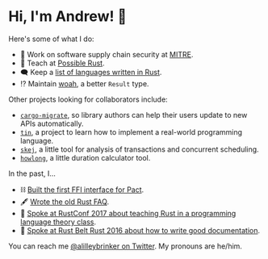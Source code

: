 # Hi, I'm Andrew! :wave:

Here's some of what I do:

- 🔧 Work on software supply chain security at [MITRE][mitre].
- 🦀 Teach at [Possible Rust][poss].
- 🗨️ Keep a [list of languages written in Rust][langs].
- ⁉️ Maintain [woah][woah], a better `Result` type.

Other projects looking for collaborators include:

- [`cargo-migrate`][migrate], so library authors can help their users update to new APIs automatically.
- [`tin`][tin], a project to learn how to implement a real-world programming language.
- [`skej`][skej], a little tool for analysis of transactions and concurrent scheduling.
- [`howlong`][howlong], a little duration calculator tool.

In the past, I...

- ⛓️ [Built the first FFI interface for Pact](https://github.com/pact-foundation/pact-reference/pull/97).
- 🖋️ [Wrote the old Rust FAQ](https://github.com/rust-lang/prev.rust-lang.org/pull/202).
- 🎒 [Spoke at RustConf 2017 about teaching Rust in a programming language theory class](https://www.youtube.com/watch?v=0PhfaFkzdBA).
- 📖 [Spoke at Rust Belt Rust 2016 about how to write good documentation](https://www.youtube.com/watch?v=Wz2oFEDwiOk).

You can reach me [@alilleybrinker on Twitter][twitter]. My pronouns are he/him.

[mitre]: https://mitre.org
[rust]: https://rust-lang.org
[poss]: https://www.possiblerust.com
[mentor]: https://rustbeginners.github.io/awesome-rust-mentors/
[twitter]: https://twitter.com/alilleybrinker
[langs]: https://github.com/alilleybrinker/langs-in-rust
[woah]: https://github.com/alilleybrinker/woah/
[mentoring_page]: https://github.com/alilleybrinker/alilleybrinker/blob/master/MENTORING.md
[migrate]: https://gist.github.com/alilleybrinker/4ed6badfa317cd6d5e9f74c95d71309a
[tin]: https://github.com/alilleybrinker/tin
[skej]: https://github.com/alilleybrinker/skej
[howlong]: https://github.com/alilleybrinker/howlong
